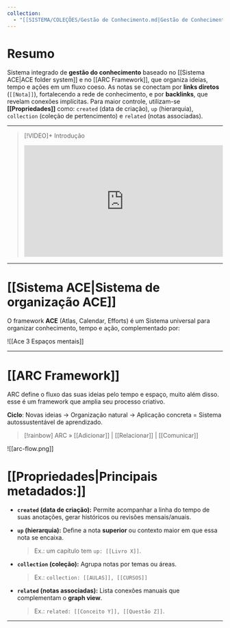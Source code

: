 ```yaml
---
collection:
  - "[[SISTEMA/COLEÇÕES/Gestão de Conhecimento.md|Gestão de Conhecimento]]"
---
```


# Resumo 

Sistema integrado de **gestão do conhecimento** baseado no [[Sistema ACE|ACE folder system]] e no [[ARC Framework]], que organiza ideias, tempo e ações em um fluxo coeso. As notas se conectam por **links diretos** (`[[Nota]]`), fortalecendo a rede de conhecimento, e por **backlinks**, que revelam conexões implícitas. Para maior controle, utilizam-se **[[Propriedades]]** como: `created` (data de criação), `up` (hierarquia), `collection` (coleção de pertencimento) e `related` 
(notas associadas).


---

> [!VIDEO]+ Introdução
> <div style="padding:56.25% 0 0 0;position:relative;"><iframe src="https://drive.google.com/file/d/1gRq5rn8DeGaoibX5fEqXEuK9OUmy-VuF/preview" frameborder="0" allow="autoplay; fullscreen; picture-in-picture; clipboard-write; encrypted-media" style="position:absolute;top:0;left:0;width:100%;height:100%;" title="Ideaverse Pro Hangar"></iframe></div>



---


# [[Sistema ACE|Sistema de organização ACE]] 
O framework **ACE** (Atlas, Calendar, Efforts) é um Sistema universal para organizar conhecimento, tempo e ação, complementado por:

![[Ace 3 Espaços mentais]]


---

# [[ARC Framework]]
ARC define o fluxo das suas ideias pelo tempo e espaço, muito além disso. esse é um framework que amplia seu processo criativo.

**Ciclo**: Novas ideias → Organização natural → Aplicação concreta = Sistema autossustentável de aprendizado.

> [!rainbow] ARC » [[Adicionar]] | [[Relacionar]] | [[Comunicar]] 

![[arc-flow.png]]

# [[Propriedades|Principais metadados:]]

* **`created` (data de criação):**
  Permite acompanhar a linha do tempo de suas anotações, gerar históricos ou revisões mensais/anuais.

* **`up` (hierarquia):**
  Define a nota **superior** ou contexto maior em que essa nota se encaixa.

  > Ex.: um capítulo tem `up: [[Livro X]]`.

* **`collection` (coleção):**
  Agrupa notas por temas ou áreas.

  > Ex.: `collection: [[AULAS]], [[CURSOS]]`


* **`related` (notas associadas):**
  Lista conexões manuais que complementam o **graph view**.

  > Ex.: `related: [[Conceito Y]], [[Questão Z]]`.

---



